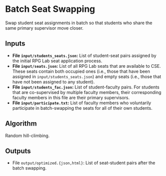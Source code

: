 # Batch Seat Swapping

Swap student seat assignments in batch so that students who share the same
primary supervisor move closer.

## Inputs

* **File `input/students_seats.json`:** List of student-seat pairs assigned by the
  initial RPG Lab seat application process.
* **File `input/seats.json`:** List of all RPG Lab seats that are available to CSE.
  These seats contain both occupied ones (i.e., those that have been assigned
  in `input/students_seats.json`) and empty seats (i.e., those that have not been
  assigned to any student).
* **File `input/students_fac.json`:** List of student-faculty pairs. For students
  that are co-supervised by multiple faculty members, their corresponding faculty
  members in this file are their primary supervisors.
* **File `input/participate.txt`:** List of faculty members who voluntarily
  participate in batch-swapping the seats for all of their own students.

## Algorithm

Random hill-climbing.

## Outputs

* File `output/optimized.{json,html}`: List of seat-student pairs after the
  batch swapping.
